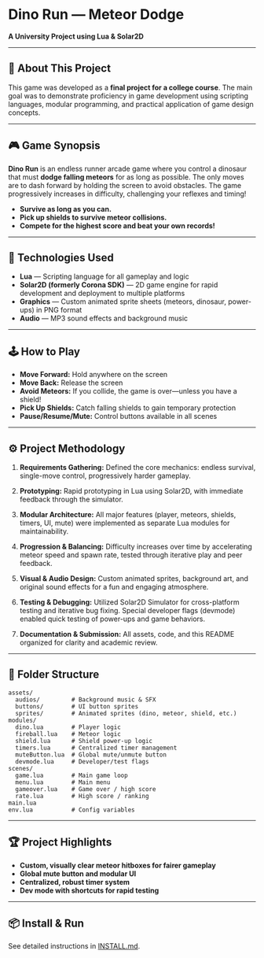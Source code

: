 # Dino Run — Meteor Dodge

**A University Project using Lua & Solar2D**

---

## 🏫 About This Project

This game was developed as a **final project for a college course**. The main goal was to demonstrate proficiency in game development using scripting languages, modular programming, and practical application of game design concepts.

---

## 🎮 Game Synopsis

**Dino Run** is an endless runner arcade game where you control a dinosaur that must **dodge falling meteors** for as long as possible. The only moves are to dash forward by holding the screen to avoid obstacles. The game progressively increases in difficulty, challenging your reflexes and timing!

* **Survive as long as you can.**
* **Pick up shields to survive meteor collisions.**
* **Compete for the highest score and beat your own records!**

---

## 🧩 Technologies Used

* **Lua** — Scripting language for all gameplay and logic
* **Solar2D (formerly Corona SDK)** — 2D game engine for rapid development and deployment to multiple platforms
* **Graphics** — Custom animated sprite sheets (meteors, dinosaur, power-ups) in PNG format
* **Audio** — MP3 sound effects and background music

---

## 🕹️ How to Play

* **Move Forward:** Hold anywhere on the screen
* **Move Back:** Release the screen
* **Avoid Meteors:** If you collide, the game is over—unless you have a shield!
* **Pick Up Shields:** Catch falling shields to gain temporary protection
* **Pause/Resume/Mute:** Control buttons available in all scenes

---

## ⚙️ Project Methodology

1. **Requirements Gathering:**
   Defined the core mechanics: endless survival, single-move control, progressively harder gameplay.

2. **Prototyping:**
   Rapid prototyping in Lua using Solar2D, with immediate feedback through the simulator.

3. **Modular Architecture:**
   All major features (player, meteors, shields, timers, UI, mute) were implemented as separate Lua modules for maintainability.

4. **Progression & Balancing:**
   Difficulty increases over time by accelerating meteor speed and spawn rate, tested through iterative play and peer feedback.

5. **Visual & Audio Design:**
   Custom animated sprites, background art, and original sound effects for a fun and engaging atmosphere.

6. **Testing & Debugging:**
   Utilized Solar2D Simulator for cross-platform testing and iterative bug fixing. Special developer flags (devmode) enabled quick testing of power-ups and game behaviors.

7. **Documentation & Submission:**
   All assets, code, and this README organized for clarity and academic review.

---

## 📁 Folder Structure

```
assets/
  audios/         # Background music & SFX
  buttons/        # UI button sprites
  sprites/        # Animated sprites (dino, meteor, shield, etc.)
modules/
  dino.lua        # Player logic
  fireball.lua    # Meteor logic
  shield.lua      # Shield power-up logic
  timers.lua      # Centralized timer management
  muteButton.lua  # Global mute/unmute button
  devmode.lua     # Developer/test flags
scenes/
  game.lua        # Main game loop
  menu.lua        # Main menu
  gameover.lua    # Game over / high score
  rate.lua        # High score / ranking
main.lua
env.lua           # Config variables
```

---

## 🏆 Project Highlights

* **Custom, visually clear meteor hitboxes for fairer gameplay**
* **Global mute button and modular UI**
* **Centralized, robust timer system**
* **Dev mode with shortcuts for rapid testing**

---

## 📦 Install & Run

See detailed instructions in [INSTALL.md](./INSTALL.md).